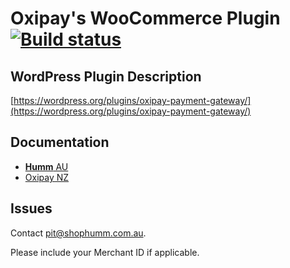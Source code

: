 # Oxipay's WooCommerce Plugin [![Build status](https://ci.appveyor.com/api/projects/status/jgrgyfkq3147nh8l?svg=true)](https://ci.appveyor.com/project/oxipay/oxipay-woocommerce)

## WordPress Plugin Description
[https://wordpress.org/plugins/oxipay-payment-gateway/](https://wordpress.org/plugins/oxipay-payment-gateway/)

## Documentation
* [**Humm** AU](https://docs.shophumm.com.au/platforms/woocommerce/)
* [Oxipay NZ](http://docs.oxipay.co.nz/platforms/woocommerce/)

## Issues

Contact [pit@shophumm.com.au](mailto:pit@shophumm.com.au).

Please include your Merchant ID if applicable.